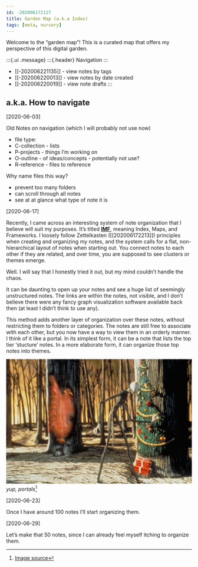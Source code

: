 ```yaml
---
id: -202006172127
title: Garden Map (a.k.a Index)
tags: [meta, nursery]
---
```


Welcome to the “garden map”! This is a curated map that offers my perspective of this digital garden.

:::{.ui .message}
:::{.header}
Navigation
:::
- [[-202006221135]] - view notes by tags 
- [[-202006220013]] - view notes by date created 
- [[-202006220019]] - view note drafts
::: 


## a.k.a. How to navigate

[2020-06-03]

Old Notes on navigation (which I will probably not use now)
- file type:
- C-collection - lists
- P-projects - things I’m working on
- O-outline - of ideas/concepts - potentially not use?
- R-reference - files to reference

Why name files this way?
- prevent too many folders
- can scroll through all notes
- see at at glance what type of note it is

[2020-06-17]

Recently, I came across an interesting system of note organization that I believe will suit my purposes. It’s titled [**IMF**](https://forum.obsidian.md/t/imf-advanced-starter-kit-v2/390), meaning Index, Maps, and Frameworks. I loosely follow Zettelkasten ([[202006172213]]) principles when creating and organizing my notes, and the system calls for a flat, non-hierarchical layout of notes when starting out. You connect notes to each other if they are related, and over time, you are supposed to see clusters or themes emerge.

Well. I will say that I honestly tried it out, but my mind couldn’t handle the chaos.

It can be daunting to open up your notes and see a huge list of seemingly unstructured notes. The links are within the notes, not visible, and I don’t believe there were any fancy graph visualization software available back then (at least I didn’t think to use any). 

This method adds another layer of organization over these notes, without restricting them to folders or categories. The notes are still free to associate with each other, but you now have a way to view them in an orderly manner. I think of it like a portal. In its simplest form, it can be a note that lists the top tier ‘stucture’ notes. In a more elaborate form, it can organize those top notes into themes.

![1596bec36cbd4e3f2dfe00fcb701fa26.png](.\static\images\1596bec36cbd4e3f2dfe00fcb701fa26.png)
*yup, portals*[^1]

[^1]: [Image source](http://www.savethecat.com/wp-content/uploads/2017/12/jack-skellington-forest-doors-the-nightmare-before-christmas-e1439833339854.jpg)

[2020-06-23]

Once I have around 100 notes I’ll start organizing them.

[2020-06-29]

Let’s make that 50 notes, since I can already feel myself itching to organize them.






